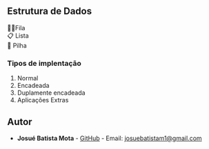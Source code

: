 ## Estrutura de Dados

🚶🚶Fila <br>
📋 Lista <br> 
💊 Pilha

### Tipos de implentação
1. Normal
2. Encadeada
3. Duplamente encadeada
4.  Aplicações Extras

## [](<[https://github.com/Josuebmota/ApiSpringBoot](https://github.com/Josuebmota/ApiSpringBoot)#autor>)Autor

- **Josué Batista Mota** - [GitHub](https://github.com/Josuebmota) - Email: [josuebatistam1@gmail.com](mailto:josuebatistam1@gmail.com)
